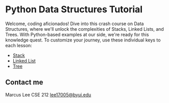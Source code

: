 # Python Data Structures Tutorial

Welcome, coding aficionados! Dive into this crash course on Data Structures, where we'll unlock the complexities of Stacks, Linked Lists, and Trees. With Python-based examples at our side, we're ready for this knowledge quest. To customize your journey, use these individual keys to each lesson:

- [Stack](2-Stack.md)
- [Linked List](3-Linked_List.md)
- [Tree](4-Tree.md)

## Contact me

Marcus Lee
CSE 212
lee17005@byui.edu
